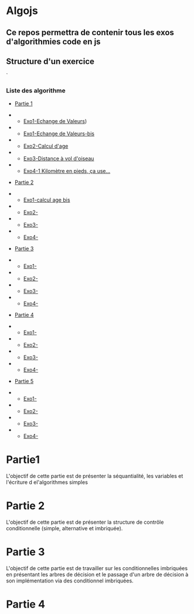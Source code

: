 # Algojs

## Ce repos permettra de contenir tous les exos d'algorithmies code en js

## Structure d'un exercice
`

### Liste des algorithme 

- [Partie 1](#partie-1)
- - [Exo1-Echange de Valeurs](https://github.com/bertyn99/Exo-Algojs/tree/main/Partie1/exo1))
- - [Exo1-Echange de Valeurs-bis](https://github.com/bertyn99/Exo-Algojs/tree/main/Partie1/exo1)
- - [Exo2-Calcul d'age](ttps://github.com/bertyn99/Exo-Algojs/tree/main/Partie1/exo2)
- - [Exo3-Distance à vol d'oiseau](https://github.com/bertyn99/Exo-Algojs/tree/main/Partie1/exo3)
- - [Exo4-1 Kilomètre en pieds, ça use...](https://github.com/bertyn99/Exo-Algojs/tree/main/Partie1/exo3)
- [Partie 2](#partie-2)
 
- - [Exo1-calcul age bis](#exo-algojs)
- - [Exo2-](#exo-algojs)
- - [Exo3-](#exo-algojs)
- - [Exo4-](#exo-algojs)
- [Partie 3](#exo-algojs)
   
- - [Exo1-](#exo-algojs)
- - [Exo2-](#exo-algojs)
- - [Exo3-](#exo-algojs)
- - [Exo4-](#exo-algojs)
- [Partie 4](#exo-algojs)
- - [Exo1-](#exo-algojs)
- - [Exo2-](#exo-algojs)
- - [Exo3-](#exo-algojs)
- - [Exo4-](#exo-algojs)
- [Partie 5](#exo-algojs)
- - [Exo1-](#exo-algojs)
- - [Exo2-](#exo-algojs)
- - [Exo3-](#exo-algojs)
- - [Exo4-](#exo-algojs)



# Partie1
  L'objectif de cette partie est de présenter la séquantialité, les variables et l'écriture d el'algorithmes simples

 # Partie 2
  L'objectif de cette partie est de présenter la structure de contrôle conditionnelle (simple, alternative et imbriquée).
 # Partie 3
L'objectif de cette partie est de travailler sur les conditionnelles imbriquées en présentant les arbres de décision et le passage d'un arbre de décision à son implémentation via des conditionnel imbriquées.

 # Partie 4 
